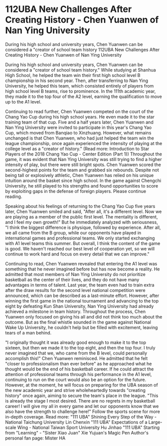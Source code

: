 #  112UBA New Challenges After Creating History - Chen Yuanwen of Nan Ying University

During his high school and university years, Chen Yuanwen can be considered a "creator of school team history 
  112UBA New Challenges After Creating History - Chen Yuanwen of Nan Ying University

During his high school and university years, Chen Yuanwen can be considered a "creator of school team history." While studying at Shanhua High School, he helped the team win their first high school level B championship in his second year. Then, after transferring to Nan Ying University, he helped this team, which consisted entirely of players from high school level B teams, rise to prominence. In the 111th academic year, they made it to the top four of the A2 level, earning the qualification to move up to the A1 level.

Continuing to read further, Chen Yuanwen competed on the court of the Chang Yao Cup during his high school years. He even made it to the star training team of that cup. Five and a half years later, Chen Yuanwen and Nan Ying University were invited to participate in this year's Chang Yao Cup, which moved from Banqiao to Xinzhuang. However, what remains unchanged is that Chen Yuanwen, who had just helped the team win the league championship, once again experienced the intensity of playing at the college level as a "creator of history." (Read more: Introduction to Star Players of the 2018 Chang Yao Cup - Center Edition (Part 1)) Throughout the game, it was evident that Nan Ying University was still trying to find a higher intensity of play, but there were still bright spots. Chen Yuanwen scored the second-highest points for the team and grabbed six rebounds. Despite not being tall or explosively athletic, Chen Yuanwen has relied on his unique intuition around the basket since high school. In the game against Chengchi University, he still played to his strengths and found opportunities to score by exploiting gaps in the defense of foreign players. Please continue reading.

Speaking about his feelings of returning to the Chang Yao Cup five years later, Chen Yuanwen smiled and said, "After all, it's a different level. Now we are playing as a member of the public first level. The mentality is different, and I feel my own growth!" But he immediately analyzed with seriousness, "I think the biggest difference is physique, followed by experience. After all, we all came from the B group, while our opponents have played in international games and professional teams. We only started exchanging with A1 level teams this summer. But overall, I think the content of the game is good. We haven't reached our best level of cooperation yet, so we will continue to work hard and focus on every detail that we can improve."

Continuing to read, Chen Yuanwen revealed that entering the A1 level was something that he never imagined before but has now become a reality. He admitted that most members of Nan Ying University do not prioritize basketball as the center of their lives, and they do not have many advantages in terms of talent. Last year, the team even had to train extra after the draw results for the second level national competition were announced, which can be described as a last-minute effort. However, after winning the first game in the national tournament and advancing to the top eight by defeating Kun Shan University, Nan Ying University had already achieved a milestone in team history. Throughout the process, Chen Yuanwen only focused on giving his all and did not think too much about the outcome. But as the final whistle sounded in the game against National Wake Up University, he couldn't help but be filled with excitement, leaving tears of a man behind.

"I originally thought it was already good enough to make it to the top sixteen, but then we made it to the top eight, and then the top four. I truly never imagined that we, who came from the B level, could personally accomplish this!" Chen Yuanwen reminisced. He admitted that he felt "closer to professionalism than ever before" as he approached what he thought would be the end of his basketball career. If he could attract the attention of professional teams through his performance in the A1 level, continuing to run on the court would also be an option for the future. However, at the moment, he will focus on preparing for the UBA season of the new academic year and strive wholeheartedly towards "creating history" once again, aiming to secure the team's place in the league. "This is already the stage I most desired. There are no regrets in my basketball career! I will give my all in every game and let our opponents know that we also have the strength to challenge here!" Follow the sports scene for more in-depth coverage. Read more: "111 UBA" Shining Every Step of the Way - National Taichung University Lin Chenxin "111 UBA" Expectations of a Large-scale Wing - National Taiwan Sport University Hu Jinhao "111 UBA" Starting from "Learning" - "Sister Xiao Juan" Xie Yujuan's Magic Pen Author's personal fan page: Mister HA
